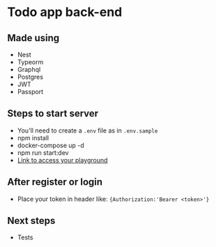 # Todo app back-end

## Made using

- Nest
- Typeorm
- Graphql
- Postgres
- JWT
- Passport

## Steps to start server

- You'll need to create a `.env` file as in `.env.sample`
- npm install
- docker-compose up -d
- npm run start:dev
- [Link to access your playground](http://localhost:3000/graphql)

## After register or login

- Place your token in header like: `{Authorization:'Bearer <token>'}`

## Next steps

- Tests
